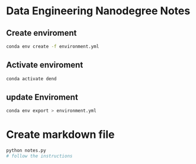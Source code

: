 # Data Engineering Nanodegree Notes


## Create enviroment
```bash
conda env create -f environment.yml
```
## Activate enviroment
```bash
conda activate dend
```


## update Enviroment
```bash
conda env export > environment.yml
```

# Create markdown file

```bash
python notes.py
# follow the instructions

```